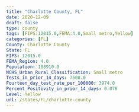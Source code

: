```yaml
---
title: "Charlotte County, FL"
date: 2020-12-09
draft: false
type: county
tags: [FIPS:12015.0,FEMA:4.0,Small metro,Yellow]
categories: [FL]
County: Charlotte County
State: FL
FIPS: 12015.0
FEMA_Region: 4.0
Population: 188910.0
NCHS_Urban_Rural_Classification: Small metro
Tests_in_prior_14_days: 7508.0
Fourteen_day_test_rate_per_100000: 3974.0
Percent_Positivity_in_prior_14_days: 0.078
Level: Yellow
url: /states/FL/charlotte-county
---
```



